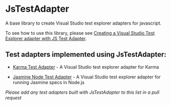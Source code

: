 # JsTestAdapter

A base library to create Visual Studio test explorer adapters for javascript.

To see how to use this library, please see [Creating a Visual Studio Test Explorer adapter with JS Test Adapter](http://mortenhoustonludvigsen.github.io/JsTestAdapter/CreatingATestAdapter/).

## Test adapters implemented using JsTestAdapter:

* [Karma Test Adapter](https://github.com/MortenHoustonLudvigsen/KarmaTestAdapter) - A Visual Studio test explorer adapter for Karma

* [Jasmine Node Test Adapter](https://github.com/MortenHoustonLudvigsen/JasmineNodeTestAdapter) - A Visual Studio test explorer adapter for running Jasmine specs in Node.js

*Please add any test adapters built with JsTestAdapter to this list in a pull request* 
